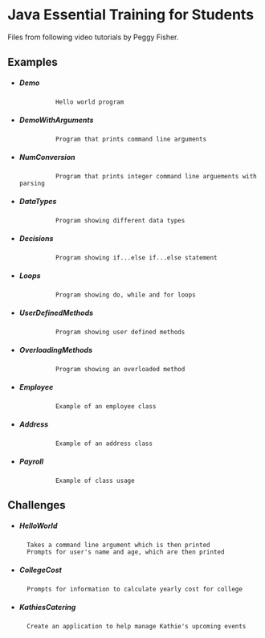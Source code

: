 # Java Essential Training for Students

Files from following video tutorials by Peggy Fisher.

## Examples 

* ##### 	Demo 
				Hello world program
					
* ##### 	DemoWithArguments 
				Program that prints command line arguments
				
* ##### 	NumConversion 
				Program that prints integer command line arguements with parsing
				
* ##### 	DataTypes 
				Program showing different data types
				
* ##### 	Decisions 
				Program showing if...else if...else statement
				
* ##### 	Loops 
				Program showing do, while and for loops
				
* ##### 	UserDefinedMethods 
				Program showing user defined methods
				
* ##### 	OverloadingMethods 
				Program showing an overloaded method
				
* ##### 	Employee 
				Example of an employee class
				
* ##### 	Address 
				Example of an address class
				
* ##### 	Payroll 
				Example of class usage

## Challenges

* ##### HelloWorld
		Takes a command line argument which is then printed
		Prompts for user's name and age, which are then printed

* ##### CollegeCost
		Prompts for information to calculate yearly cost for college

* ##### KathiesCatering
		Create an application to help manage Kathie's upcoming events
